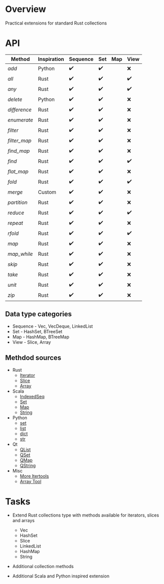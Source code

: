# Overview

Practical extensions for standard Rust collections


# API

| Method       | Inspiration | Sequence           | Set                | Map | View               |
|--------------|-------------|--------------------|--------------------|-----|--------------------|
| *add*        | Python      | :heavy_check_mark: | :heavy_check_mark: |     | :x:                |
| *all*        | Rust        | :heavy_check_mark: | :heavy_check_mark: |     | :heavy_check_mark: |
| *any*        | Rust        | :heavy_check_mark: | :heavy_check_mark: |     | :heavy_check_mark: |
| *delete*     | Python      | :heavy_check_mark: | :heavy_check_mark: |     | :x:                |
| *difference* | Rust        | :heavy_check_mark: | :heavy_check_mark: |     | :x:                |
| *enumerate*  | Rust        | :heavy_check_mark: | :heavy_check_mark: |     | :x:                |
| *filter*     | Rust        | :heavy_check_mark: | :heavy_check_mark: |     | :x:                |
| *filter_map* | Rust        | :heavy_check_mark: | :heavy_check_mark: |     | :x:                |
| *find_map*   | Rust        | :heavy_check_mark: | :heavy_check_mark: |     | :x:                |
| *find*       | Rust        | :heavy_check_mark: | :heavy_check_mark: |     | :heavy_check_mark: |
| *flat_map*   | Rust        | :heavy_check_mark: | :heavy_check_mark: |     | :x:                |
| *fold*       | Rust        | :heavy_check_mark: | :heavy_check_mark: |     | :heavy_check_mark: |
| *merge*      | Custom      | :heavy_check_mark: | :heavy_check_mark: |     | :x:                |
| *partition*  | Rust        | :heavy_check_mark: | :heavy_check_mark: |     | :x:                |
| *reduce*     | Rust        | :heavy_check_mark: | :heavy_check_mark: |     | :heavy_check_mark: |
| *repeat*     | Rust        | :heavy_check_mark: | :heavy_check_mark: |     | :x:                |
| *rfold*      | Rust        | :heavy_check_mark: | :heavy_check_mark: |     | :heavy_check_mark: |
| *map*        | Rust        | :heavy_check_mark: | :heavy_check_mark: |     | :x:                |
| *map_while*  | Rust        | :heavy_check_mark: | :heavy_check_mark: |     | :x:                |
| *skip*       | Rust        | :heavy_check_mark: | :heavy_check_mark: |     | :x:                |
| *take*       | Rust        | :heavy_check_mark: | :heavy_check_mark: |     | :x:                |
| *unit*       | Rust        | :heavy_check_mark: | :heavy_check_mark: |     | :x:                |
| *zip*        | Rust        | :heavy_check_mark: | :heavy_check_mark: |     | :x:                |

## Data type categories

- Sequence - Vec, VecDeque, LinkedList
- Set - HashSet, BTreeSet
- Map - HashMap, BTreeMap
- View - Slice, Array

## Methdod sources

- Rust
  - [Iterator](https://doc.rust-lang.org/std/iter/trait.Iterator.html)
  - [Slice](https://doc.rust-lang.org/std/primitive.slice.html)
  - [Array](https://doc.rust-lang.org/std/primitive.array.html)
- Scala
  - [IndexedSeq](https://www.scala-lang.org/api/3.3.1/scala/collection/immutable/IndexedSeq.html)
  - [Set](https://www.scala-lang.org/api/3.3.1/scala/collection/immutable/Set.html)
  - [Map](https://www.scala-lang.org/api/3.3.1/scala/collection/immutable/Map.html)
  - [String](https://www.scala-lang.org/api/3.3.1/scala/collection/StringOps.html)
- Python
  - [set](https://python-reference.readthedocs.io/en/latest/docs/sets/index.html)
  - [list](https://python-reference.readthedocs.io/en/latest/docs/list/index.html)
  - [dict](https://python-reference.readthedocs.io/en/latest/docs/dict/index.html)
  - [str](https://python-reference.readthedocs.io/en/latest/docs/str/index.html)
- Qt
  - [QList](https://doc.qt.io/qt-6/qlist.html)
  - [QSet](https://doc.qt.io/qt-6/qset.html)
  - [QMap](https://doc.qt.io/qt-6/qmap.html)
  - [QString](https://doc.qt.io/qt-6/qstring.htm)
- Misc
  - [More Itertools](https://more-itertools.readthedocs.io/en/stable/api.html)
  - [Array Tool](https://github.com/danielpclark/array_tool/tree/master)

# Tasks

- Extend Rust collections type with methods available for iterators, slices and arrays
  - Vec
  - HashSet
  - Slice
  - LinkedList
  - HashMap
  - String


- Additional collection methods


- Additional Scala and Python inspired extension
